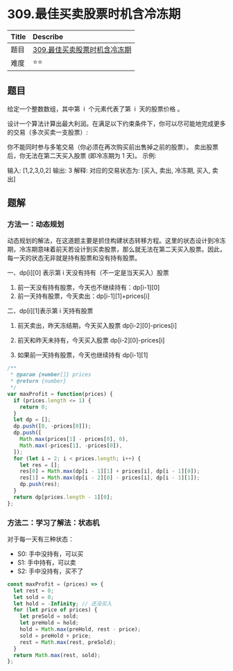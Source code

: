 # 309.最佳买卖股票时机含冷冻期

| Title | Describe                                                                                                        |
| :---- | :-------------------------------------------------------------------------------------------------------------- |
| 题目  | [309.最佳买卖股票时机含冷冻期](https://leetcode-cn.com/problems/best-time-to-buy-and-sell-stock-with-cooldown/) |
| 难度  | ⭐⭐                                                                                                            |

## 题目

给定一个整数数组，其中第  i  个元素代表了第  i  天的股票价格 。​

设计一个算法计算出最大利润。在满足以下约束条件下，你可以尽可能地完成更多的交易（多次买卖一支股票）:

你不能同时参与多笔交易（你必须在再次购买前出售掉之前的股票）。
卖出股票后，你无法在第二天买入股票 (即冷冻期为 1 天)。
示例:

输入: [1,2,3,0,2]
输出: 3
解释: 对应的交易状态为: [买入, 卖出, 冷冻期, 买入, 卖出]

## 题解

### 方法一：动态规划

动态规划的解法，在这道题主要是抓住构建状态转移方程。这里的状态设计到冷冻期，冷冻期意味着前天若设计到买卖股票，那么就无法在第二天买入股票。因此，每一天的状态无非就是持有股票和没有持有股票。

一、dp[i][0] 表示第 i 天没有持有（不一定是当天买入）股票

1.  前一天没有持有股票，今天也不继续持有：dp[i-1][0]
2.  前一天持有股票，今天卖出：dp[i-1][1]+prices[i]

二、dp[i][1]表示第 i 天持有股票

1. 前天卖出，昨天冻结期，今天买入股票 dp[i-2][0]-prices[i]

2. 前天和昨天未持有，今天买入股票 dp[i-2][0]-prices[i]

3. 如果前一天持有股票，今天也继续持有 dp[i-1][1]

```javascript
/**
 * @param {number[]} prices
 * @return {number}
 */
var maxProfit = function(prices) {
  if (prices.length <= 1) {
    return 0;
  }
  let dp = [];
  dp.push([0, -prices[0]]);
  dp.push([
    Math.max(prices[1] - prices[0], 0),
    Math.max(-prices[1], -prices[0]),
  ]);
  for (let i = 2; i < prices.length; i++) {
    let res = [];
    res[0] = Math.max(dp[i - 1][1] + prices[i], dp[i - 1][0]);
    res[1] = Math.max(dp[i - 2][0] - prices[i], dp[i - 1][1]);
    dp.push(res);
  }
  return dp[prices.length - 1][0];
};
```

### 方法二：学习了解法：状态机

对于每一天有三种状态：

- S0: 手中没持有，可以买
- S1: 手中持有，可以卖
- S2: 手中没持有，买不了

```javascript
const maxProfit = (prices) => {
  let rest = 0;
  let sold = 0;
  let hold = -Infinity; // 还没买入
  for (let price of prices) {
    let preSold = sold;
    let preHold = hold;
    hold = Math.max(preHold, rest - price);
    sold = preHold + price;
    rest = Math.max(rest, preSold);
  }
  return Math.max(rest, sold);
};
```
